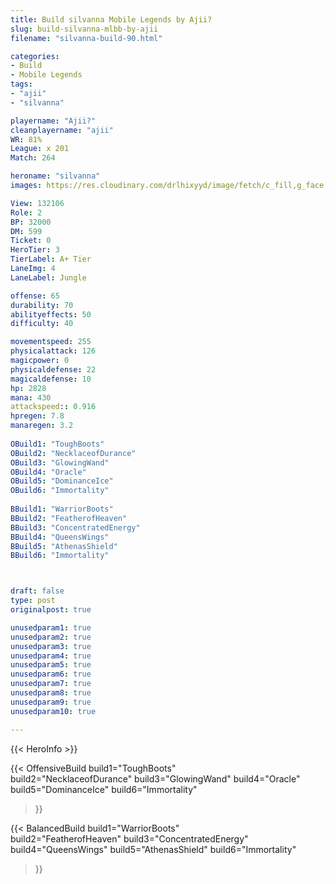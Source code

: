 ```yaml
---
title: Build silvanna Mobile Legends by Ajii?
slug: build-silvanna-mlbb-by-ajii
filename: "silvanna-build-90.html"

categories: 
- Build 
- Mobile Legends
tags: 
- "ajii"
- "silvanna"

playername: "Ajii?"
cleanplayername: "ajii"
WR: 81%
League: x 201
Match: 264 

heroname: "silvanna"
images: https://res.cloudinary.com/drlhixyyd/image/fetch/c_fill,g_face,f_auto/https://cdn2-build.mobagenie.my.id/p/images/banner/full/silvanna.jpg

View: 132106 
Role: 2 
BP: 32000
DM: 599 
Ticket: 0 
HeroTier: 3 
TierLabel: A+ Tier 
LaneImg: 4
LaneLabel: Jungle

offense: 65 
durability: 70 
abilityeffects: 50 
difficulty: 40 

movementspeed: 255
physicalattack: 126
magicpower: 0
physicaldefense: 22
magicaldefense: 10
hp: 2828
mana: 430
attackspeed:: 0.916
hpregen: 7.8
manaregen: 3.2
 
OBuild1: "ToughBoots"  
OBuild2: "NecklaceofDurance" 
OBuild3: "GlowingWand" 
OBuild4: "Oracle" 
OBuild5: "DominanceIce" 
OBuild6: "Immortality" 
 
BBuild1: "WarriorBoots"  
BBuild2: "FeatherofHeaven" 
BBuild3: "ConcentratedEnergy" 
BBuild4: "QueensWings" 
BBuild5: "AthenasShield" 
BBuild6: "Immortality"



draft: false
type: post
originalpost: true

unusedparam1: true
unusedparam2: true
unusedparam3: true
unusedparam4: true
unusedparam5: true
unusedparam6: true
unusedparam7: true
unusedparam8: true
unusedparam9: true
unusedparam10: true

---
```


{{< HeroInfo >}} 

{{< OffensiveBuild 
build1="ToughBoots"  
build2="NecklaceofDurance" 
build3="GlowingWand" 
build4="Oracle" 
build5="DominanceIce" 
build6="Immortality" 
 >}} 

{{< BalancedBuild 
build1="WarriorBoots"  
build2="FeatherofHeaven" 
build3="ConcentratedEnergy" 
build4="QueensWings" 
build5="AthenasShield" 
build6="Immortality" 
 >}}

